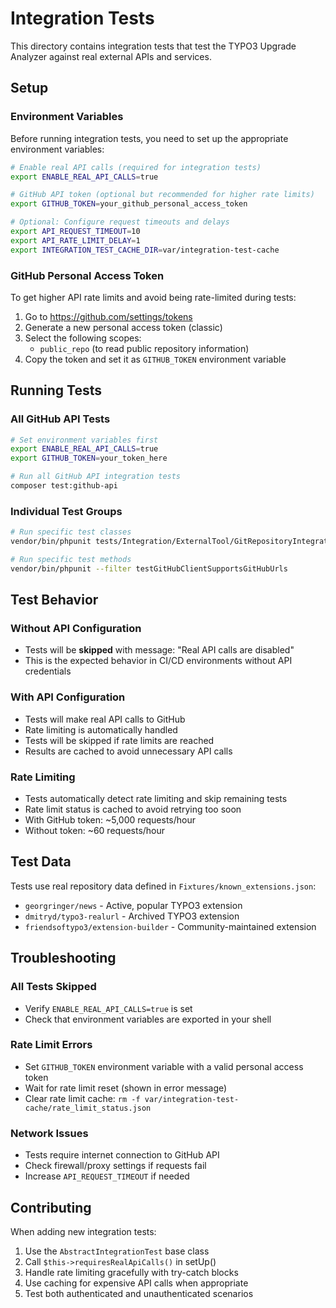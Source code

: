 # Integration Tests

This directory contains integration tests that test the TYPO3 Upgrade Analyzer against real external APIs and services.

## Setup

### Environment Variables

Before running integration tests, you need to set up the appropriate environment variables:

```bash
# Enable real API calls (required for integration tests)
export ENABLE_REAL_API_CALLS=true

# GitHub API token (optional but recommended for higher rate limits)
export GITHUB_TOKEN=your_github_personal_access_token

# Optional: Configure request timeouts and delays
export API_REQUEST_TIMEOUT=10
export API_RATE_LIMIT_DELAY=1
export INTEGRATION_TEST_CACHE_DIR=var/integration-test-cache
```

### GitHub Personal Access Token

To get higher API rate limits and avoid being rate-limited during tests:

1. Go to https://github.com/settings/tokens
2. Generate a new personal access token (classic)
3. Select the following scopes:
   - `public_repo` (to read public repository information)
4. Copy the token and set it as `GITHUB_TOKEN` environment variable

## Running Tests

### All GitHub API Tests
```bash
# Set environment variables first
export ENABLE_REAL_API_CALLS=true
export GITHUB_TOKEN=your_token_here

# Run all GitHub API integration tests
composer test:github-api
```

### Individual Test Groups
```bash
# Run specific test classes
vendor/bin/phpunit tests/Integration/ExternalTool/GitRepositoryIntegrationTest.php

# Run specific test methods
vendor/bin/phpunit --filter testGitHubClientSupportsGitHubUrls
```

## Test Behavior

### Without API Configuration
- Tests will be **skipped** with message: "Real API calls are disabled"
- This is the expected behavior in CI/CD environments without API credentials

### With API Configuration
- Tests will make real API calls to GitHub
- Rate limiting is automatically handled
- Tests will be skipped if rate limits are reached
- Results are cached to avoid unnecessary API calls

### Rate Limiting
- Tests automatically detect rate limiting and skip remaining tests
- Rate limit status is cached to avoid retrying too soon
- With GitHub token: ~5,000 requests/hour
- Without token: ~60 requests/hour

## Test Data

Tests use real repository data defined in `Fixtures/known_extensions.json`:
- `georgringer/news` - Active, popular TYPO3 extension
- `dmitryd/typo3-realurl` - Archived TYPO3 extension
- `friendsoftypo3/extension-builder` - Community-maintained extension

## Troubleshooting

### All Tests Skipped
- Verify `ENABLE_REAL_API_CALLS=true` is set
- Check that environment variables are exported in your shell

### Rate Limit Errors
- Set `GITHUB_TOKEN` environment variable with a valid personal access token
- Wait for rate limit reset (shown in error message)
- Clear rate limit cache: `rm -f var/integration-test-cache/rate_limit_status.json`

### Network Issues
- Tests require internet connection to GitHub API
- Check firewall/proxy settings if requests fail
- Increase `API_REQUEST_TIMEOUT` if needed

## Contributing

When adding new integration tests:
1. Use the `AbstractIntegrationTest` base class
2. Call `$this->requiresRealApiCalls()` in setUp()
3. Handle rate limiting gracefully with try-catch blocks
4. Use caching for expensive API calls when appropriate
5. Test both authenticated and unauthenticated scenarios
